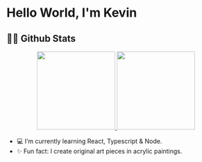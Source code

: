 # Hello World, I'm Kevin 

## 🐱‍💻 Github Stats
<div align="center">
  <a href="https://github.com/kevinCubas">
  <img height="180em" src="https://github-readme-stats.vercel.app/api?username=kevinCubas&show_icons=true&theme=midnight-purple&include_all_commits=true&count_private=true&hide=stars"/>
  <img height="180em" src="https://github-readme-stats.vercel.app/api/top-langs/?username=kevinCubas&layout=compact&langs_count=7&theme=midnight-purple"/>
  </a>
</div>

  
- 💻 I’m currently learning React, Typescript & Node.
- ✨ Fun fact: I create original art pieces in acrylic paintings.

